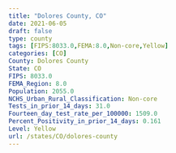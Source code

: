 ```yaml
---
title: "Dolores County, CO"
date: 2021-06-05
draft: false
type: county
tags: [FIPS:8033.0,FEMA:8.0,Non-core,Yellow]
categories: [CO]
County: Dolores County
State: CO
FIPS: 8033.0
FEMA_Region: 8.0
Population: 2055.0
NCHS_Urban_Rural_Classification: Non-core
Tests_in_prior_14_days: 31.0
Fourteen_day_test_rate_per_100000: 1509.0
Percent_Positivity_in_prior_14_days: 0.161
Level: Yellow
url: /states/CO/dolores-county
---
```



